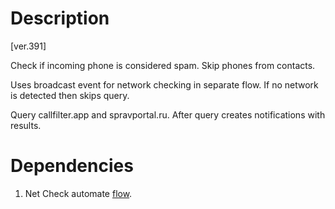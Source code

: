 # Description

[ver.391]

Check if incoming phone is considered spam. Skip phones from contacts.

Uses broadcast event for network checking in separate flow. If no network is detected then skips query.

Query callfilter.app and spravportal.ru. After query creates notifications with results.


# Dependencies

1. Net Check automate [flow](/Net%20Check%20[24][2025-02-22][ver.16].md).